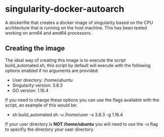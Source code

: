# singularity-docker-autoarch

A dockerfile that creates a docker image of singularity based on the CPU architecture that is running on the host machine. This has been tested working on arm64 and amd64 processors.

## Creating the image

The ideal way of creating this image is to execute the script build_automated.sh, this script by default will execute with the following options enabled if no arguments are provided:

* User directory: /home/ubuntu
* Singularity version: 3.8.3
* GO version: 1.16.4

If you need to change these options you can use the flags available with the script, an example of this would be:

* sh build_automated.sh -u /home/user -s 3.8.3 -g 1.16.4

If your user directory is **NOT /home/ubuntu** you will need to use the -u flag to specifiy the directory your user directory.
